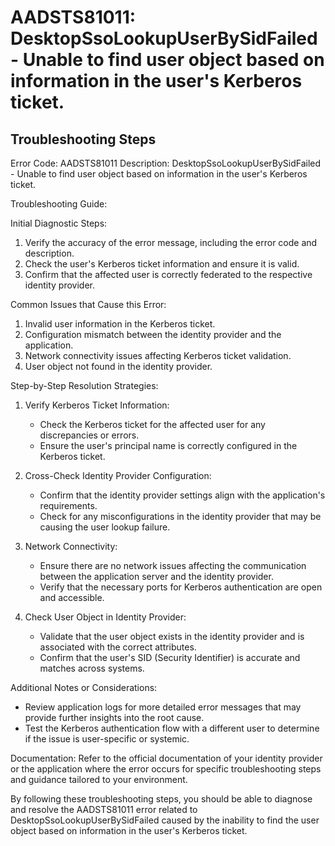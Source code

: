 # AADSTS81011: DesktopSsoLookupUserBySidFailed - Unable to find user object based on information in the user's Kerberos ticket.


## Troubleshooting Steps
Error Code: AADSTS81011
Description: DesktopSsoLookupUserBySidFailed - Unable to find user object based on information in the user's Kerberos ticket.

Troubleshooting Guide:

Initial Diagnostic Steps:
1. Verify the accuracy of the error message, including the error code and description.
2. Check the user's Kerberos ticket information and ensure it is valid.
3. Confirm that the affected user is correctly federated to the respective identity provider.

Common Issues that Cause this Error:
1. Invalid user information in the Kerberos ticket.
2. Configuration mismatch between the identity provider and the application.
3. Network connectivity issues affecting Kerberos ticket validation.
4. User object not found in the identity provider.

Step-by-Step Resolution Strategies:
1. Verify Kerberos Ticket Information:
   - Check the Kerberos ticket for the affected user for any discrepancies or errors.
   - Ensure the user's principal name is correctly configured in the Kerberos ticket.

2. Cross-Check Identity Provider Configuration:
   - Confirm that the identity provider settings align with the application's requirements.
   - Check for any misconfigurations in the identity provider that may be causing the user lookup failure.

3. Network Connectivity:
   - Ensure there are no network issues affecting the communication between the application server and the identity provider.
   - Verify that the necessary ports for Kerberos authentication are open and accessible.

4. Check User Object in Identity Provider:
   - Validate that the user object exists in the identity provider and is associated with the correct attributes.
   - Confirm that the user's SID (Security Identifier) is accurate and matches across systems.

Additional Notes or Considerations:
- Review application logs for more detailed error messages that may provide further insights into the root cause.
- Test the Kerberos authentication flow with a different user to determine if the issue is user-specific or systemic.

Documentation:
Refer to the official documentation of your identity provider or the application where the error occurs for specific troubleshooting steps and guidance tailored to your environment.

By following these troubleshooting steps, you should be able to diagnose and resolve the AADSTS81011 error related to DesktopSsoLookupUserBySidFailed caused by the inability to find the user object based on information in the user's Kerberos ticket.